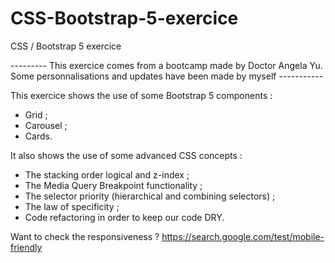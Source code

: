 # CSS-Bootstrap-5-exercice
CSS / Bootstrap 5 exercice

--------- This exercice comes from a bootcamp made by Doctor Angela Yu. Some personnalisations and updates have been made by myself -----------

This exercice shows the use of some Bootstrap 5 components :
- Grid ;
- Carousel ;
- Cards.

It also shows the use of some advanced CSS concepts :
- The stacking order logical and z-index ;
- The Media Query Breakpoint functionality ;
- The selector priority (hierarchical and combining selectors) ;
- The law of specificity ;
- Code refactoring in order to keep our code DRY.

Want to check the responsiveness ? https://search.google.com/test/mobile-friendly 
